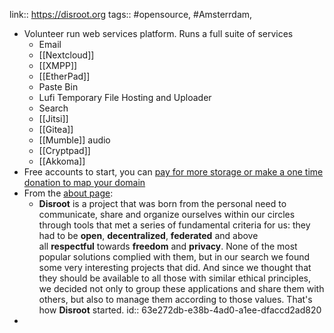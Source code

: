 link:: https://disroot.org
tags:: #opensource, #Amsterrdam,

- Volunteer run web services platform. Runs a full suite of services
	- Email
	- [[Nextcloud]]
	- [[XMPP]]
	- [[EtherPad]]
	- Paste Bin
	- Lufi Temporary File Hosting and Uploader
	- Search
	- [[Jitsi]]
	- [[Gitea]]
	- [[Mumble]] audio
	- [[Cryptpad]]
	- [[Akkoma]]
- Free accounts to start, you can [pay for more storage or make a one time donation to map your domain](https://disroot.org/en/perks)
- From the [about page](https://disroot.org/en/about):
	- **Disroot** is a project that was born from the personal need to communicate, share and organize ourselves within our circles through tools that met a series of fundamental criteria for us: they had to be **open**, **decentralized**, **federated** and above all **respectful** towards **freedom** and **privacy**. None of the most popular solutions complied with them, but in our search we found some very interesting projects that did. And since we thought that they should be available to all those with similar ethical principles, we decided not only to group these applications and share them with others, but also to manage them according to those values. That's how **Disroot** started.
	  id:: 63e272db-e38b-4ad0-a1ee-dfaccd2ad820
-